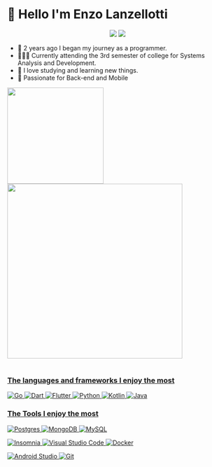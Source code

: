 # 🤗 Hello I'm Enzo Lanzellotti


<div align="center">
<a href="https://www.instagram.com/enzo_lanzellotti/" target="_blank"><img src="https://img.shields.io/badge/-Instagram-%23E4405F?style=for-the-badge&logo=instagram&logoColor=white" target="_blank"></a>
  <a href="https://www.linkedin.com/in/enzo-lanzellotti/" target="_blank"><img src="https://img.shields.io/badge/-LinkedIn-%230077B5?style=for-the-badge&logo=linkedin&logoColor=white" target="_blank"></a> 
</div>

- 🤠 2 years ago I began my journey as a programmer.
- 🧑🏼‍💻 Currently attending the 3rd semester of college for Systems Analysis and Development.
- 🤯 I love studying and learning new things.
- 🤩 Passionate for Back-end and Mobile 
<div>
  <a href="https://github.com/YlanzeY">
  <img height="220em" src="https://github-readme-stats.vercel.app/api?username=YlanzinhoY&show_icons=true&theme=radical&include_all_commits=true&count_private=true"/>
  <img height="400em" src="https://github-readme-stats.vercel.app/api/top-langs/?username=YlanzinhoY&langs_count=5&theme=radical"/>
</div>
<div style="display: inline_block"><br>

<h3>The languages and frameworks I enjoy the most</h3>

![Go](https://img.shields.io/badge/go-%2300ADD8.svg?style=for-the-badge&logo=go&logoColor=white)
![Dart](https://img.shields.io/badge/dart-%230175C2.svg?style=for-the-badge&logo=dart&logoColor=white)
![Flutter](https://img.shields.io/badge/Flutter-%2302569B.svg?style=for-the-badge&logo=Flutter&logoColor=white)
![Python](https://img.shields.io/badge/python-3670A0?style=for-the-badge&logo=python&logoColor=ffdd54)
![Kotlin](https://img.shields.io/badge/kotlin-%237F52FF.svg?style=for-the-badge&logo=kotlin&logoColor=white)
![Java](https://img.shields.io/badge/Java-ED8B00?style=for-the-badge&logo=openjdk&logoColor=white)

 

### The Tools I enjoy the most


  ![Postgres](https://img.shields.io/badge/postgres-%23316192.svg?style=for-the-badge&logo=postgresql&logoColor=white)
  ![MongoDB](https://img.shields.io/badge/MongoDB-%234ea94b.svg?style=for-the-badge&logo=mongodb&logoColor=white)
    ![MySQL](https://img.shields.io/badge/mysql-%2300f.svg?style=for-the-badge&logo=mysql&logoColor=white)

  ![Insomnia](https://img.shields.io/badge/Insomnia-black?style=for-the-badge&logo=insomnia&logoColor=5849BE)
  ![Visual Studio Code](https://img.shields.io/badge/Visual%20Studio%20Code-0078d7.svg?style=for-the-badge&logo=visual-studio-code&logoColor=white) 
    ![Docker](https://img.shields.io/badge/docker-%230db7ed.svg?style=for-the-badge&logo=docker&logoColor=white)

![Android Studio](https://img.shields.io/badge/Android%20Studio-3DDC84.svg?style=for-the-badge&logo=android-studio&logoColor=white)
![Git](https://img.shields.io/badge/git-%23F05033.svg?style=for-the-badge&logo=git&logoColor=white)


